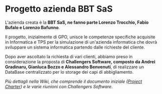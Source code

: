 # Progetto azienda BBT SaS


L'azienda creata è la **BBT SaS, ne fanno parte Lorenzo Trocchio, Fabio Bufalo e Lorenzo Bafunno**.

Il progetto, inizialmente di GPO, unisce le competenze specifiche acquisite in Informatica e TPS per la simulazione di un'azienda informatica che dovrà sviluppare un sistema informatica partendo dalle richieste del cliente.

Dopo aver ascoltato la richiesta di vari clienti, abbiamo preso in considerazione la proposta di **Challengers Software, composto da Andrei Gradinaru, Gianluca Bozzo e Alessandro Benvenuti**, di realizzare un DataBase centralizzato per lo storage dei capi di abbigliamento.

_Più dettagli nella Wiki, che comprende il documento iniziale ([Project Charter](https://github.com/BBT-SaS/ApplicationCatenaAbbigliamento/wiki/Project-Charter)) e le varie riunioni con Challengers Software._


